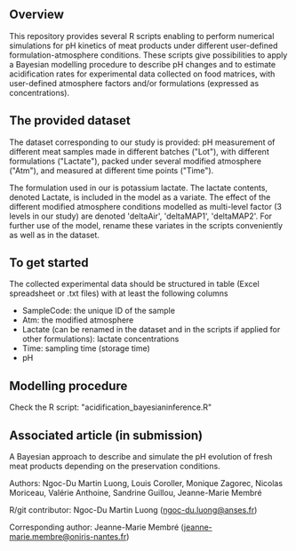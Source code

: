 ## Overview
This repository provides several R scripts enabling to perform numerical simulations for pH kinetics of meat products under different user-defined formulation-atmosphere conditions. These scripts give possibilities to apply a Bayesian modelling procedure to describe pH changes and to estimate acidification rates for experimental data collected on food matrices, with user-defined atmosphere factors and/or formulations (expressed as concentrations). 

## The provided dataset ## 
The dataset corresponding to our study is provided: pH measurement of different meat samples made in different batches ("Lot"), with different formulations ("Lactate"), packed under several modified atmosphere ("Atm"), and measured at different time points ("Time").

The formulation used in our is potassium lactate. The lactate contents, denoted Lactate, is included in the model as a variate. The effect of the different modified atmosphere conditions modelled as multi-level factor (3 levels in our study) are denoted 'deltaAir', 'deltaMAP1', 'deltaMAP2'. For further use of the model, rename these variates in the scripts conveniently as well as in the dataset. 

## To get started
The collected experimental data should be structured in table (Excel spreadsheet or .txt files) with at least the following columns
- SampleCode: the unique ID of the sample
- Atm: the modified atmosphere
- Lactate (can be renamed in the dataset and in the scripts if applied for other formulations): lactate concentrations
- Time: sampling time (storage time)
- pH

## Modelling procedure
Check the R script: "acidification_bayesianinference.R"

## Associated article (in submission)
A Bayesian approach to describe and simulate the pH evolution of fresh meat products depending on the preservation conditions.

Authors: Ngoc-Du Martin Luong, Louis Coroller, Monique Zagorec, Nicolas Moriceau, Valérie Anthoine, Sandrine Guillou, Jeanne-Marie Membré

R/git contributor: Ngoc-Du Martin Luong (ngoc-du.luong@anses.fr)

Corresponding author: Jeanne-Marie Membré (jeanne-marie.membre@oniris-nantes.fr)
